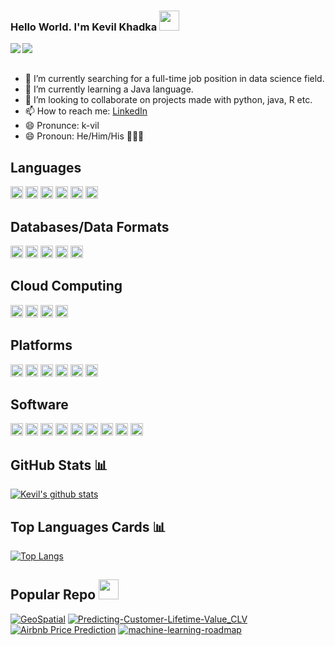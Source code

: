 ### Hello World. I'm Kevil Khadka <img src="https://files.aashutosh.dev/hey.gif" width="32px">

<a href="https://www.linkedin.com/in/kevilkhadka/" target="_blank" rel="noopener">
  <img align="left" src="https://img.shields.io/badge/LinkedIn-Kevil%20Khadka-blue" />
</a>
<a href="https://github.com/kk289?tab=followers" target="_blank">
  <img align="left" src="https://img.shields.io/github/followers/kk289?style=social" />
</a>

<br />
<br />

- 🔭  I’m currently searching for a full-time job position in data science field.
- 🌱  I’m currently learning a Java language.
- 👯  I’m looking to collaborate on projects made with python, java, R etc.
- 📫  How to reach me: [LinkedIn](https://www.linkedin.com/in/kevilkhadka/)
- 😄  Pronunce: k-vil
- 😄  Pronoun: He/Him/His 🙍🏻‍♂️

## Languages

<code><img height="20" src="https://simpleicons.org/icons/r.svg" class="filter-green"></code> 
<code><img height="20" src="https://simpleicons.org/icons/python.svg"></code>
<code><img height="20" src="https://simpleicons.org/icons/c.svg"></code>
<code><img height="20" src="https://simpleicons.org/icons/cplusplus.svg"></code>
<code><img height="20" src="https://simpleicons.org/icons/java.svg"></code>
<code><img height="20" src="https://simpleicons.org/icons/gnubash.svg"></code>    

## Databases/Data Formats
<code><img height="20" src="https://simpleicons.org/icons/mongodb.svg"></code>
<code><img height="20" src="https://simpleicons.org/icons/mysql.svg"></code> 
<code><img height="20" src="https://simpleicons.org/icons/postgresql.svg"></code>
<code><img height="20" src="https://simpleicons.org/icons/sqlite.svg"></code> 
<code><img height="20" src="https://simpleicons.org/icons/json.svg"></code>

## Cloud Computing

<code><img height="20" src="https://simpleicons.org/icons/amazonaws.svg"></code>
<code><img height="20" src="https://simpleicons.org/icons/googlecloud.svg"></code> 
<code><img height="20" src="https://simpleicons.org/icons/ibm.svg"></code>
<code><img height="20" src="https://simpleicons.org/icons/microsoftazure.svg"></code> 

## Platforms

<code><img height="20" src="https://simpleicons.org/icons/anaconda.svg"></code>
<code><img height="20" src="https://simpleicons.org/icons/jupyter.svg"></code> 
<code><img height="20" src="https://simpleicons.org/icons/powerbi.svg"></code>
<code><img height="20" src="https://simpleicons.org/icons/tableau.svg"></code> 
<code><img height="20" src="https://simpleicons.org/icons/github.svg"></code>
<code><img height="20" src="https://simpleicons.org/icons/sublimetext.svg"></code>

## Software

<code><img height="20" src="https://simpleicons.org/icons/rstudio.svg"></code>
<code><img height="20" src="https://simpleicons.org/icons/octave.svg"></code>
<code><img height="20" src="https://simpleicons.org/icons/visualstudio.svg"></code>
<code><img height="20" src="https://simpleicons.org/icons/microsoftword.svg"></code>
<code><img height="20" src="https://simpleicons.org/icons/microsoftexcel.svg"></code> 
<code><img height="20" src="https://simpleicons.org/icons/microsoftoutlook.svg"></code>
<code><img height="20" src="https://simpleicons.org/icons/microsoftpowerpoint.svg"></code>
<code><img height="20" src="https://simpleicons.org/icons/microsoftsqlserver.svg"></code>
<code><img height="20" src="https://simpleicons.org/icons/microsoftonedrive.svg"></code>

## GitHub Stats 📊

[![Kevil's github stats](https://github-readme-stats.vercel.app/api?username=kk289&show_icons=true&theme=tokyonight)](https://github.com/kk289/kk289)

## Top Languages Cards 📊
[![Top Langs](https://github-readme-stats.vercel.app/api/top-langs/?username=kk289&layout=compact)](https://github.com/kk289)

## Popular Repo <img height="32" width="32" src="https://simpleicons.org/icons/github.svg" />
[![GeoSpatial](https://github-readme-stats.vercel.app/api/pin/?username=kk289&repo=GeoSpatial&show_owner=true)](https://github.com/kk289/GeoSpatial)
[![Predicting-Customer-Lifetime-Value_CLV](https://github-readme-stats.vercel.app/api/pin/?username=kk289&repo=Predicting-Customer-Lifetime-Value_CLV&show_owner=true)](https://github.com/kk289/Predicting-Customer-Lifetime-Value_CLV)
[![Airbnb Price Prediction](https://github-readme-stats.vercel.app/api/pin/?username=kk289&repo=Airbnb-Price-Prediction&show_owner=true)](https://github.com/kk289/Airbnb-Price-Prediction)
[![machine-learning-roadmap](https://github-readme-stats.vercel.app/api/pin/?username=mrdbourke&repo=machine-learning-roadmap&show_owner=true)](https://github.com/mrdbourke/machine-learning-roadmap)
